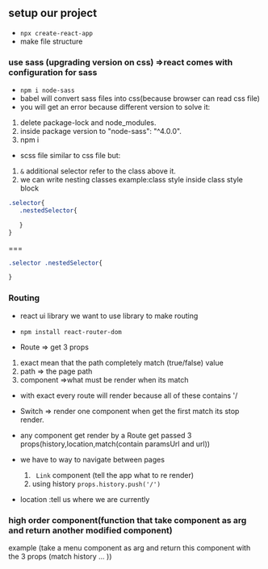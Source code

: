 ## setup our project
* ``` npx create-react-app ```
* make file structure

### use sass (upgrading version on css) =>react comes with configuration for sass
* ``` npm i node-sass ```
* babel will convert sass files into css(because browser can read css file)
* you will get an error because different version to solve it:
1. delete package-lock and node_modules.
2. inside package version to "node-sass": "^4.0.0".
3. npm i
* scss file similar to css file but:
1. ``` & ``` additional selector refer to the class above it.
2. we can write nesting classes 
example:class style inside class style block 
 ```scss
.selector{
    .nestedSelector{

    }
}
 ```
===
```css
.selector .nestedSelector{

}
```

### Routing
* react ui library we want to use library to make routing

* ``` npm install react-router-dom ```
* Route => get 3 props
1. exact mean that the path completely match (true/false) value
2. path => the page path
2. component =>what must be render when its match
* with exact every route will render because all of these contains '/
* Switch => render one component
when get the first match its stop render.
* any component get render by a Route get passed 3 props(history,location,match(contain paramsUrl and url))

* we have to way to navigate between pages 
    1. ```  Link ``` component (tell the app what to re render) 
    2. using history ``` props.history.push('/') ```

* location :tell us where we are currently


### high order component(function that take component as arg and return another modified component)
example (take a menu component as arg and return this component with the 3 props (match history ... ))

